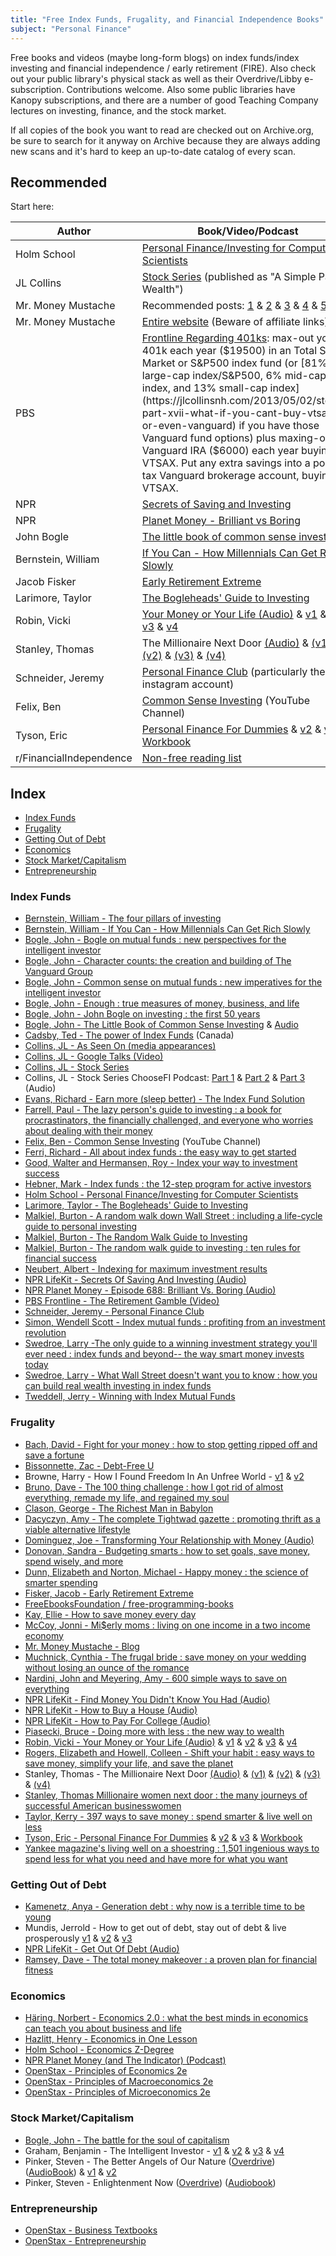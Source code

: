 ```yaml
---
title: "Free Index Funds, Frugality, and Financial Independence Books"
subject: "Personal Finance"
---
```



Free books and videos (maybe long-form blogs) on index funds/index investing and financial independence / early retirement (FIRE). Also check out your public library's physical stack as well as their Overdrive/Libby e-subscription. Contributions welcome. Also some public libraries have Kanopy subscriptions, and there are a number of good Teaching Company lectures on investing, finance, and the stock market.

If all copies of the book you want to read are checked out on Archive.org, be sure to search for it anyway on Archive because they are always adding new scans and it's hard to keep an up-to-date catalog of every scan.

## Recommended

Start here:

Author | Book/Video/Podcast
-------|----------
Holm School | [Personal Finance/Investing for Computer Scientists](https://holmschool.github.io/personal-finance-for-computer-scientists)
JL Collins | [Stock Series](https://jlcollinsnh.com/stock-series) (published as "A Simple Path to Wealth")
Mr. Money Mustache | Recommended posts: [1](https://www.mrmoneymustache.com/2011/05/18/how-to-make-money-in-the-stock-market/) & [2](https://www.mrmoneymustache.com/2011/04/10/post-4-what-am-i-supposed-to-do-with-all-this-money/) & [3](https://www.mrmoneymustache.com/2018/11/29/how-to-retire-forever-on-a-fixed-chunk-of-money/) & [4](https://www.mrmoneymustache.com/2012/01/13/the-shockingly-simple-math-behind-early-retirement/) & [5](https://www.mrmoneymustache.com/2012/05/29/how-much-do-i-need-for-retirement/) & [6](https://www.mrmoneymustache.com/2013/06/09/getting-enough-and-then-some/)
Mr. Money Mustache | [Entire website](http://www.mrmoneymustache.com/all-the-posts-since-the-beginning-of-time/) (Beware of affiliate links)
PBS | [Frontline Regarding 401ks](https://www.pbs.org/video/frontline-retirement-gamble): max-out your 401k each year ($19500) in an Total Stock Market or S&P500 index fund (or [81% large-cap index/S&P500, 6% mid-cap index, and 13% small-cap index](https://jlcollinsnh.com/2013/05/02/stocks-part-xvii-what-if-you-cant-buy-vtsax-or-even-vanguard) if you have those Vanguard fund options) plus maxing-out a Vanguard IRA ($6000) each year buying VTSAX. Put any extra savings into a post-tax Vanguard brokerage account, buying VTSAX.
NPR | [Secrets of Saving and Investing](https://www.npr.org/podcasts/510330/secrets-of-saving-and-investing)
NPR | [Planet Money - Brilliant vs Boring](https://www.npr.org/sections/money/2019/01/23/688018907/episode-688-brilliant-vs-boring)
John Bogle | [The little book of common sense investing](https://archive.org/details/littlebookofcomm00bogl)
Bernstein, William | [If You Can - How Millennials Can Get Rich Slowly](https://www.etf.com/docs/IfYouCan.pdf)
Jacob Fisker | [Early Retirement Extreme](https://archive.org/details/earlyretiremente0000fisk)
Larimore, Taylor | [The Bogleheads' Guide to Investing](https://archive.org/details/bogleheadsguidet00lari_0)
Robin, Vicki | [Your Money or Your Life (Audio)](https://www.youtube.com/watch?v=FKXmR59A00c) & [v1](https://archive.org/details/yourmoneyoryourl00domi_0) & [v2](https://archive.org/details/yourmoneyoryour100domi) & [v3](https://archive.org/details/yourmoneyoryourl00domi) & [v4](https://archive.org/details/youremybaby00abbo)
Stanley, Thomas | The Millionaire Next Door [(Audio)](https://www.youtube.com/watch?v=jPQrXxNi0yA) & [(v1)](https://archive.org/details/millionairenextd00stan) & [(v2)](https://archive.org/details/millionairenextdsta00stan/page/n1) & [(v3)](https://archive.org/details/millionairenextd00thom) & [(v4)](https://archive.org/details/millionairenext000stan)
Schneider, Jeremy | [Personal Finance Club](https://www.personalfinanceclub.com/) (particularly the instagram account)
Felix, Ben | [Common Sense Investing](https://www.youtube.com/channel/UCDXTQ8nWmx_EhZ2v-kp7QxA/videos?view=0&sort=da&flow=grid) (YouTube Channel)
Tyson, Eric | [Personal Finance For Dummies](https://archive.org/details/personalfinancef00tyso) & [v2](https://archive.org/details/personalfinancef00eric_0) & [v3](https://archive.org/details/personalfinancef00tyso_0) & [Workbook](https://archive.org/details/personalfinancew00garr)
r/FinancialIndependence | [Non-free reading list](https://www.reddit.com/r/financialindependence/wiki/books)

## Index

* [Index Funds](#index-funds)
* [Frugality](#frugality)
* [Getting Out of Debt](#getting-out-of-debt)
* [Economics](#economics)
* [Stock Market/Capitalism](#stock-marketcapitalism)
* [Entrepreneurship](#entrepreneurship)

### Index Funds

* [Bernstein, William - The four pillars of investing](https://archive.org/details/fourpillarsofinv00bern)
* [Bernstein, William - If You Can - How Millennials Can Get Rich Slowly](https://www.etf.com/docs/IfYouCan.pdf)
* [Bogle, John -  Bogle on mutual funds : new perspectives for the intelligent investor](https://archive.org/details/bogleonmutualfu000bogl)
* [Bogle, John - Character counts: the creation and building of The Vanguard Group](https://archive.org/details/charactercounts00john)
* [Bogle, John - Common sense on mutual funds : new imperatives for the intelligent investor](https://archive.org/details/commonsenseonmut00bogl)
* [Bogle, John -  Enough : true measures of money, business, and life](https://archive.org/details/enoughtruemeasur00bogl)
* [Bogle, John - John Bogle on investing : the first 50 years](https://archive.org/details/johnbogleoninves00john_0)
* [Bogle, John - The Little Book of Common Sense Investing](https://archive.org/details/littlebookofcomm00bogl) & [Audio](https://www.youtube.com/watch?v=TNvbBvzelCY)
* [Cadsby, Ted - The power of Index Funds](https://archive.org/details/powerofindexfund0000cads) (Canada)
* [Collins, JL - As Seen On (media appearances)](https://jlcollinsnh.com/podcast/)
* [Collins, JL - Google Talks (Video)](https://www.youtube.com/watch?v=T71ibcZAX3I)
* [Collins, JL - Stock Series](https://jlcollinsnh.com/stock-series/)
* Collins, JL - Stock Series ChooseFI Podcast: [Part 1](https://www.youtube.com/watch?v=MptrorLhEsc) & [Part 2](https://www.youtube.com/watch?v=ChWVSp0kruA) & [Part 3](https://www.youtube.com/watch?v=U6GANibNq_s) (Audio)
* [Evans, Richard - Earn more (sleep better) - The Index Fund Solution](https://archive.org/details/earnmoresleepbet00evan)
* [Farrell, Paul - The lazy person's guide to investing : a book for procrastinators, the financially challenged, and everyone who worries about dealing with their money](https://archive.org/details/lazypersonsguide00farr/page/n5?q=index+funds)
* [Felix, Ben - Common Sense Investing](https://www.youtube.com/channel/UCDXTQ8nWmx_EhZ2v-kp7QxA/videos?view=0&sort=da&flow=grid) (YouTube Channel)
* [Ferri, Richard - All about index funds : the easy way to get started](https://archive.org/details/allaboutindexfun00rich)
* [Good, Walter and Hermansen, Roy - Index your way to investment success](https://archive.org/details/indexyourwaytoin00wal_6i4)
* [Hebner, Mark - Index funds : the 12-step program for active investors](https://archive.org/details/indexfunds12step00hebn)
* [Holm School - Personal Finance/Investing for Computer Scientists](https://holmschool.github.io/personal-finance-for-computer-scientists)
* [Larimore, Taylor - The Bogleheads' Guide to Investing](https://archive.org/details/bogleheadsguidet00lari_0)
* [Malkiel, Burton - A random walk down Wall Street : including a life-cycle guide to personal investing](https://archive.org/details/randomwalkdownwa00burt_1)
* [Malkiel, Burton - The Random Walk Guide to Investing](https://archive.org/details/randomwalkguidet00malk)
* [Malkiel, Burton - The random walk guide to investing : ten rules for financial success](https://archive.org/details/randomwalkguidet00burt)
* [Neubert, Albert - Indexing for maximum investment results](https://archive.org/details/indexingformaxim00albe)
* [NPR LifeKit - Secrets Of Saving And Investing (Audio)](https://www.npr.org/podcasts/510330/secrets-of-saving-and-investing)
* [NPR Planet Money - Episode 688: Brilliant Vs. Boring (Audio)](https://www.npr.org/sections/money/2019/01/23/688018907/episode-688-brilliant-vs-boring)
* [PBS Frontline - The Retirement Gamble (Video)](https://www.pbs.org/video/frontline-retirement-gamble/)
* [Schneider, Jeremy - Personal Finance Club](https://www.personalfinanceclub.com/)
* [Simon, Wendell Scott -  Index mutual funds : profiting from an investment revolution](https://archive.org/details/indexmutualfunds00simo/page/n5)
* [Swedroe, Larry -The only guide to a winning investment strategy you'll ever need : index funds and beyond-- the way smart money invests today](https://archive.org/details/onlyguidetowinni00swed/page/n309)
* [Swedroe, Larry - What Wall Street doesn't want you to know : how you can build real wealth investing in index funds](https://archive.org/details/whatwallstreetdo00swed/page/n5)
* [Tweddell, Jerry - Winning with Index Mutual Funds](https://archive.org/details/winningwithindex00twed_1/page/n9)


### Frugality

* [Bach, David - Fight for your money : how to stop getting ripped off and save a fortune](https://archive.org/details/fightforyourmone00davi)
* [Bissonnette, Zac - Debt-Free U](https://archive.org/details/debtfreeuhowipai00biss_0)
* Browne, Harry - How I Found Freedom In An Unfree World - [v1](https://archive.org/details/isbn_9780380004232) & [v2](https://archive.org/details/howifoundfreedom00brow)
* [Bruno, Dave - The 100 thing challenge : how I got rid of almost everything, remade my life, and regained my soul](https://archive.org/details/100thingchalleng00unse)
* [Clason, George - The Richest Man in Babylon](https://en.wikipedia.org/wiki/The_Richest_Man_in_Babylon)
* [Dacyczyn, Amy - The complete Tightwad gazette : promoting thrift as a viable alternative lifestyle](https://archive.org/details/completetightwad00amyd)
* [Dominguez, Joe - Transforming Your Relationship with Money (Audio)](https://www.youtube.com/watch?v=vh254B3uVwQ)
* [Donovan, Sandra - Budgeting smarts : how to set goals, save money, spend wisely, and more](https://archive.org/details/budgetingsmartsh00dono)
* [Dunn, Elizabeth and Norton, Michael - Happy money : the science of smarter spending](https://archive.org/details/isbn_9781451665062)
* [Fisker, Jacob - Early Retirement Extreme](https://archive.org/details/earlyretiremente0000fisk)
* [FreeEbooksFoundation / free-programming-books](https://github.com/EbookFoundation/free-programming-books/blob/master/free-programming-books.md)
* [Kay, Ellie - How to save money every day](https://archive.org/details/howtosavemoneyev0000kaye)
* [McCoy, Jonni - Mi$erly moms : living on one income in a two income economy](https://archive.org/details/miserlymoms00jonn)
* [Mr. Money Mustache - Blog](https://www.mrmoneymustache.com)
* [Muchnick, Cynthia - The frugal bride : save money on your wedding without losing an ounce of the romance](https://archive.org/details/frugalbridesavem0000much)
* [Nardini, John and Meyering, Amy - 600 simple ways to save on everything](https://archive.org/details/600simplewaystos00nard)
* [NPR LifeKit - Find Money You Didn't Know You Had (Audio)](https://www.npr.org/podcasts/510331/find-money-you-didnt-know-you-had)
* [NPR LifeKit - How to Buy a House (Audio)](https://www.npr.org/podcasts/510337/how-to-buy-a-house)
* [NPR LifeKit - How to Pay For College (Audio)](https://www.npr.org/podcasts/510345/how-to-pay-for-college)
* [Piasecki, Bruce - Doing more with less : the new way to wealth](https://archive.org/details/doingmorewithles0000pias/page/n9)
* [Robin, Vicki - Your Money or Your Life (Audio)](https://www.youtube.com/watch?v=5bIV_w4IA2g) & [v1](https://archive.org/details/yourmoneyoryourl00domi_0) & [v2](https://archive.org/details/yourmoneyoryour100domi) & [v3](https://archive.org/details/yourmoneyoryourl00domi) & [v4](https://archive.org/details/youremybaby00abbo) 
* [Rogers, Elizabeth and Howell, Colleen - Shift your habit : easy ways to save money, simplify your life, and save the planet](https://archive.org/details/shiftyourhabitea0000roge)
* Stanley, Thomas - The Millionaire Next Door [(Audio)](https://www.youtube.com/watch?v=jPQrXxNi0yA) & [(v1)](https://archive.org/details/millionairenextd00stan) & [(v2)](https://archive.org/details/millionairenextdsta00stan/page/n1) & [(v3)](https://archive.org/details/millionairenextd00thom) & [(v4)](https://archive.org/details/millionairenext000stan)
* [Stanley, Thomas Millionaire women next door : the many journeys of successful American businesswomen](https://archive.org/details/millionairewomen00stan)
* [Taylor, Kerry - 397 ways to save money : spend smarter & live well on less](https://archive.org/details/397waystosavemon0000tayl)
* [Tyson, Eric - Personal Finance For Dummies](https://archive.org/details/personalfinancef00tyso) & [v2](https://archive.org/details/personalfinancef00eric_0) & [v3](https://archive.org/details/personalfinancef00tyso_0) & [Workbook](https://archive.org/details/personalfinancew00garr)
* [Yankee magazine's living well on a shoestring : 1,501 ingenious ways to spend less for what you need and have more for what you want](https://archive.org/details/yankeemagazine00dubl)







### Getting Out of Debt

* [Kamenetz, Anya - Generation debt : why now is a terrible time to be young](https://archive.org/details/generationdebtwh00kame)
* Mundis, Jerrold - How to get out of debt, stay out of debt & live prosperously [v1](https://archive.org/details/howtogetoutofdeb00mund) & [v2](https://archive.org/details/howtogetoutofdeb00jerr) & [v3](https://archive.org/details/howtogetoutofdeb00mund_0)
* [NPR LifeKit - Get Out Of Debt (Audio)](https://www.npr.org/podcasts/510335/get-out-of-debt)
* [Ramsey, Dave - The total money makeover : a proven plan for financial fitness](https://archive.org/details/isbn_9781595555274)




### Economics

* [Häring, Norbert - Economics 2.0 : what the best minds in economics can teach you about business and life](https://archive.org/details/economics20whatb0000hari)
* [Hazlitt, Henry - Economics in One Lesson](https://archive.org/details/HenryHazlittEconomicsInOneLesson)
* [Holm School - Economics Z-Degree](https://holmschool.github.io/economics)
* [NPR Planet Money (and The Indicator) (Podcast)](https://npr.org/planetmoney)
* [OpenStax - Principles of Economics 2e](https://openstax.org/details/books/principles-economics-2e)
* [OpenStax - Principles of Macroeconomics 2e](https://openstax.org/details/books/principles-macroeconomics-2e)
* [OpenStax - Principles of Microeconomics 2e](https://openstax.org/details/books/principles-microeconomics-2e)







### Stock Market/Capitalism

* [Bogle, John -  The battle for the soul of capitalism](https://archive.org/details/battleforsoulo00bogl)
* Graham, Benjamin - The Intelligent Investor - [v1](https://archive.org/details/intelligentinves00grah_1) & [v2](https://archive.org/details/harrypotterhalfb00rowl_0) & [v3](https://archive.org/details/intelligentinves00benj) & [v4](https://archive.org/details/TheIntelligentInvestorBENJAMINGRAHAM_201805)
* Pinker, Steven - The Better Angels of Our Nature ([Overdrive](https://www.overdrive.com/media/592227/the-better-angels-of-our-nature)) ([AudioBook](https://www.youtube.com/watch?v=KRaHUR6XCak&list=PLPp9s7YaCNZdi98L8DXJocKoSeG2mnrBc)) & [v1](https://archive.org/details/betterangelsofou00pink) & [v2](https://archive.org/details/betterangelsofou0000pink)
* Pinker, Steven - Enlightenment Now ([Overdrive](https://www.overdrive.com/media/3348733/enlightenment-now)) ([Audiobook](https://www.overdrive.com/media/3390584/enlightenment-now))


### Entrepreneurship

* [OpenStax - Business Textbooks](https://openstax.org/subjects/business)
* [OpenStax - Entrepreneurship](https://openstax.org/details/books/entrepreneurship)

